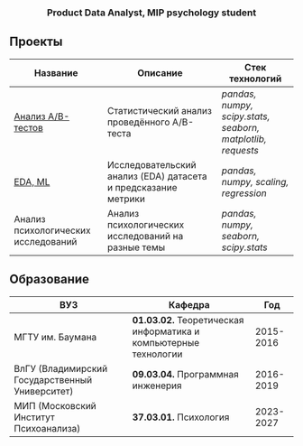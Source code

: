 <h3 align="center">Product Data Analyst, MIP psychology student</h3>

## Проекты
| Название                            | Описание                                                       | Стек технологий                                             |
|-------------------------------------|----------------------------------------------------------------|-------------------------------------------------------------|
| [Анализ A/B-тестов]([https://github.com/shvartzdev/pets/blob/main/AB-tests-requested.ipynb])                   | Статистический анализ проведённого A/B-теста                   | *pandas, numpy, scipy.stats, seaborn, matplotlib, requests* |
| [EDA, ML]([https://github.com/shvartzdev/pets/blob/main/hr_model.ipynb])                             | Исследовательский анализ (EDA) датасета и предсказание метрики | *pandas, numpy, scaling, regression*                        |
| Анализ психологических исследований | Анализ психологических исследований на разные темы             | *pandas, numpy, seaborn, scipy.stats*                       |


## Образование

| ВУЗ                                             | Кафедра                                                           | Год       |
|-------------------------------------------------|-------------------------------------------------------------------|-----------|
| МГТУ им. Баумана                                | **01.03.02.** Теоретическая информатика и компьютерные технологии | 2015-2016 |
| ВлГУ (Владимирский Государственный Университет) | **09.03.04.** Программная инженерия                               | 2016-2019 |
| МИП (Московский Институт Психоанализа)          | **37.03.01.** Психология                                          | 2023-2027 |
